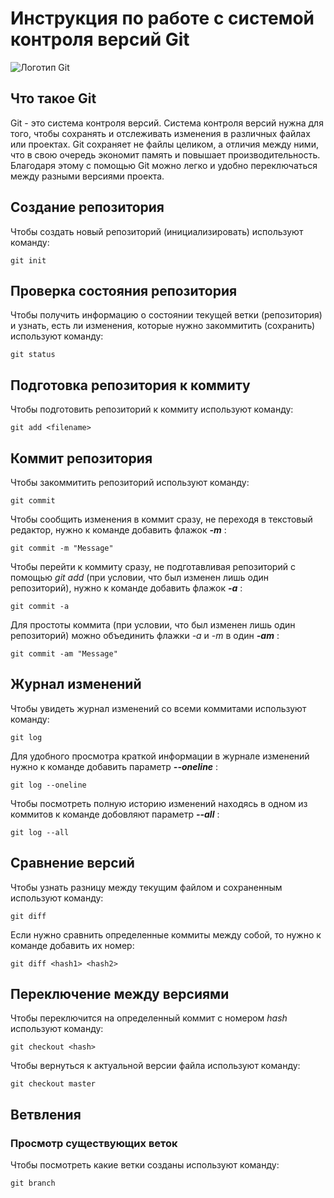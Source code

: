 # **Инструкция по работе с системой контроля версий Git**

![Логотип Git](git.JPG)

## Что такое Git

Git - это система контроля версий. Система контроля версий нужна для того, чтобы сохранять и отслеживать изменения в различных файлах или проектах. Git сохраняет не файлы целиком, а отличия между ними, что в свою очередь экономит память и повышает производительность. Благодаря этому с помощью Git можно легко и удобно переключаться между разными версиями проекта.

## Создание репозитория

Чтобы создать новый репозиторий (инициализировать) используют команду:

    git init

## Проверка состояния репозитория

Чтобы получить информацию о состоянии текущей ветки (репозитория) и узнать, есть ли изменения, которые нужно закоммитить (сохранить) используют команду:

    git status

## Подготовка репозитория к коммиту

Чтобы подготовить репозиторий к коммиту используют команду:

    git add <filename>

## Коммит репозитория

Чтобы закоммитить репозиторий используют команду:
    
    git commit

Чтобы сообщить изменения в коммит сразу, не переходя в текстовый редактор, нужно к команде добавить флажок **_-m_** :

    git commit -m "Message"

Чтобы перейти к коммиту сразу, не подготавливая репозиторий с помощью *git add* (при условии, что был изменен лишь один репозиторий), нужно к команде добавить флажок **_-a_** :

    git commit -a

Для простоты коммита (при условии, что был изменен лишь один репозиторий) можно объединить флажки _-a_ и *-m* в один __*-am*__ :

    git commit -am "Message"

## Журнал изменений

Чтобы увидеть журнал изменений со всеми коммитами используют команду:

    git log

Для удобного просмотра краткой информации в журнале изменений нужно к команде добавить параметр **_--oneline_** :

    git log --oneline

Чтобы посмотреть полную историю изменений находясь в одном из коммитов к команде добовляют параметр __*--all*__ :

    git log --all

## Сравнение версий

Чтобы узнать разницу между текущим файлом и сохраненным используют команду:

    git diff

Если нужно сравнить определенные коммиты между собой, то нужно к команде добавить их номер:

    git diff <hash1> <hash2>

## Переключение между версиями

Чтобы переключится на определенный коммит с номером _hash_ используют команду:

    git checkout <hash>

Чтобы вернуться к актуальной версии файла используют команду:

    git checkout master

## Ветвления

### Просмотр существующих веток

Чтобы посмотреть какие ветки созданы используют команду:

    git branch
